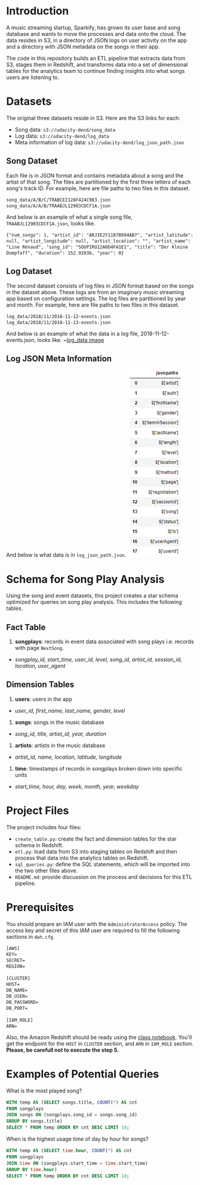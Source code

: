 # Introduction
A music streaming startup, Sparkify, has grown its user base and song database and wants to move the processes and data onto the cloud. The data resides in S3, in a directory of JSON logs on user activity on the app and a directory with JSON metadata on the songs in their app.

The code in this repository builds an ETL pipeline that extracts data from S3, stages them in Redshift, and transforms data into a set of dimensional tables for the analytics team to continue finding insights into what songs users are listening to.

# Datasets
The original three datasets reside in S3. Here are the S3 links for each:
* Song data: `s3://udacity-dend/song_data`
* Log data: `s3://udacity-dend/log_data`
* Meta information of log data: `s3://udacity-dend/log_json_path.json`

## Song Dataset
Each file is in JSON format and contains metadata about a song and the artist of that song. The files are partitioned by the first three letters of each song's track ID. For example, here are file paths to two files in this dataset.
```
song_data/A/B/C/TRABCEI128F424C983.json
song_data/A/A/B/TRAABJL12903CDCF1A.json
```
And below is an example of what a single song file, `TRAABJL12903CDCF1A.json`, looks like.
```
{"num_songs": 1, "artist_id": "ARJIE2Y1187B994AB7", "artist_latitude": null, "artist_longitude": null, "artist_location": "", "artist_name": "Line Renaud", "song_id": "SOUPIRU12A6D4FA1E1", "title": "Der Kleine Dompfaff", "duration": 152.92036, "year": 0}
```

## Log Dataset
The second dataset consists of log files in JSON format based on the songs in the dataset above. These logs are from an imaginary music streaming app based on configuration settings. The log files are partitioned by year and month. For example, here are file paths to two files in this dataset.
```
log_data/2018/11/2018-11-12-events.json
log_data/2018/11/2018-11-13-events.json
```
And below is an example of what the data in a log file, 2018-11-12-events.json, looks like.
~[log_data image](images/log-data.png)

## Log JSON Meta Information
And below is what data is in `log_json_path.json`.
![Contents of log_json_path.json](images/log-json-path.png)

# Schema for Song Play Analysis
Using the song and event datasets, this project creates a star schema optimized for queries on song play analysis. This includes the following tables.

## Fact Table
1. **songplays**: records in event data associated with song plays i.e. records with page `NextSong`.
* *songplay_id, start_time, user_id, level, song_id, artist_id, session_id, location, user_agent*

## Dimension Tables
1. **users**: users in the app
* *user_id, first_name, last_name, gender, level*
1. **songs**: songs in the music database
* *song_id, title, artist_id, year, duration*
1. **artists**: artists in the music database
* *artist_id, name, location, latitude, longitude*
1. **time**: timestamps of records in songplays broken down into specific units
* *start_time, hour, day, week, month, year, weekday*

# Project Files
The project includes four files:
* `create_table.py`: create the fact and dimension tables for the star schema in Redshift.
* `etl.py`: load data from S3 into staging tables on Redshift and then process that data into the analytics tables on Redshift.
* `sql_queries.py`: define the SQL statements, which will be imported into the two other files above.
* `README.md`: provide discussion on the process and decisions for this ETL pipeline.

# Prerequisites
You should prepare an IAM user with the `AdministratorAccess` policy. The access key and secret of this IAM user are required to fill the following sections in `dwh.cfg`.
```
[AWS]
KEY=
SECRET=
REGION=

[CLUSTER]
HOST=
DB_NAME=
DB_USER=
DB_PASSWORD=
DB_PORT=

[IAM_ROLE]
ARN=
```

Also, the Amazon Redshift should be ready using the [class notebook](https://learn.udacity.com/nanodegrees/nd027/parts/cd12440/lessons/66fb2f6c-0071-4ce7-ad9e-037fbb32c56a/concepts/17661e18-493b-44fa-88b4-5b76e36924f3). You'll get the endpoint for the `HOST` in `CLUSTER` section, and `ARN` in `IAM_ROLE` section. **Please, be carefull not to execute the step 5.**

# Examples of Potential Queries
What is the most played song?
```SQL
WITH temp AS (SELECT songs.title, COUNT(*) AS cnt
FROM songplays
JOIN songs ON (songplays.song_id = songs.song_id)
GROUP BY songs.title)
SELECT * FROM temp ORDER BY cnt DESC LIMIT 10;
```
When is the highest usage time of day by hour for songs?
```SQL
WITH temp AS (SELECT time.hour, COUNT(*) AS cnt
FROM songplays
JOIN time ON (songplays.start_time = time.start_time)
GROUP BY time.hour)
SELECT * FROM temp ORDER BY cnt DESC LIMIT 10;
```
